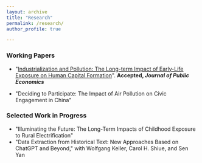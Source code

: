 ```yaml
---
layout: archive
title: "Research"
permalink: /research/
author_profile: true

---
```



### Working Papers

* "[Industrialization and Pollution: The Long-term Impact of Early-Life Exposure on Human Capital Formation](../files/IndustrialPollution_Manuscript.pdf)". **Accepted, *Journal of Public Economics*** 

* "Deciding to Participate: The Impact of Air Pollution on Civic Engagement in China"

### Selected Work in Progress
* "Illuminating the Future: The Long-Term Impacts of Childhood Exposure to Rural Electrification"
* "Data Extraction from Historical Text: New Approaches Based on ChatGPT and Beyond," with Wolfgang Keller, Carol H. Shiue, and Sen Yan





